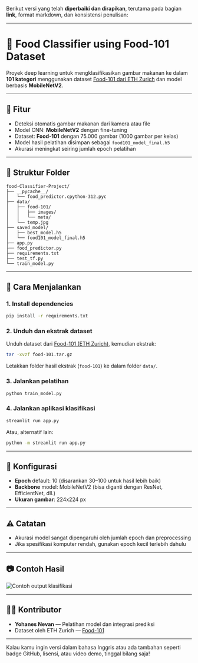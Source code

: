 Berikut versi yang telah **diperbaiki dan dirapikan**, terutama pada bagian **link**, format markdown, dan konsistensi penulisan:

---

# 🍱 Food Classifier using Food-101 Dataset

Proyek deep learning untuk mengklasifikasikan gambar makanan ke dalam **101 kategori** menggunakan dataset [Food-101 dari ETH Zurich](https://www.vision.ee.ethz.ch/datasets_extra/food-101/) dan model berbasis **MobileNetV2**.

---

## 🧠 Fitur

* Deteksi otomatis gambar makanan dari kamera atau file
* Model CNN: **MobileNetV2** dengan fine-tuning
* Dataset: **Food-101** dengan 75.000 gambar (1000 gambar per kelas)
* Model hasil pelatihan disimpan sebagai `food101_model_final.h5`
* Akurasi meningkat seiring jumlah epoch pelatihan

---

## 📁 Struktur Folder

```
food-Classifier-Project/
├── __pycache__/
│   └── food_predictor.cpython-312.pyc
├── data/
│   ├── food-101/
│   │   ├── images/
│   │   └── meta/
│   └── temp.jpg
├── saved_model/
│   ├── best_model.h5
│   └── food101_model_final.h5
├── app.py
├── food_predictor.py
├── requirements.txt
├── test_tf.py
└── train_model.py
```

---

## 🚀 Cara Menjalankan

### 1. Install dependencies

```bash
pip install -r requirements.txt
```

### 2. Unduh dan ekstrak dataset

Unduh dataset dari [Food-101 (ETH Zurich)](http://data.vision.ee.ethz.ch/cvl/food-101.tar.gz), kemudian ekstrak:

```bash
tar -xvzf food-101.tar.gz
```

Letakkan folder hasil ekstrak (`food-101`) ke dalam folder `data/`.

### 3. Jalankan pelatihan

```bash
python train_model.py
```

### 4. Jalankan aplikasi klasifikasi

```bash
streamlit run app.py
```

Atau, alternatif lain:

```bash
python -m streamlit run app.py
```

---

## 🔧 Konfigurasi

* **Epoch** default: 10 (disarankan 30–100 untuk hasil lebih baik)
* **Backbone** model: MobileNetV2 (bisa diganti dengan ResNet, EfficientNet, dll.)
* **Ukuran gambar**: 224x224 px

---

## ⚠️ Catatan

* Akurasi model sangat dipengaruhi oleh jumlah epoch dan preprocessing
* Jika spesifikasi komputer rendah, gunakan epoch kecil terlebih dahulu

---

## 📷 Contoh Hasil

![Contoh output klasifikasi](contoh_output.jpg)

---

## 👨‍💻 Kontributor

* **Yohanes Nevan** — Pelatihan model dan integrasi prediksi
* Dataset oleh ETH Zurich — [Food-101](https://www.vision.ee.ethz.ch/datasets_extra/food-101/)

---

Kalau kamu ingin versi dalam bahasa Inggris atau ada tambahan seperti badge GitHub, lisensi, atau video demo, tinggal bilang saja!
